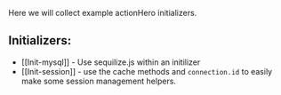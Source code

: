 Here we will collect example actionHero initializers.

## Initializers: 
- [[Init-mysql]] - Use sequilize.js within an initilizer
- [[Init-session]] - use the cache methods and `connection.id` to easily make some session management helpers.